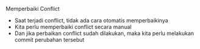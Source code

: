 Memperbaiki Conflict

- Saat terjadi conflict, tidak ada cara otomatis memperbaikinya
- Kita perlu memperbaiki conflict secara manual
- Dan jika perbaikan conflict sudah dilakukan, maka kita perlu melakukan commit perubahan tersebut
